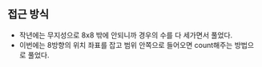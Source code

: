 ## 접근 방식
  - 작년에는 무지성으로 8x8 밖에 안되니까 경우의 수를 다 세가면서 풀었다.
  - 이번에는 8방향의 위치 좌표를 잡고 범위 안쪽으로 들어오면 count해주는 방법으로 풀었다.
